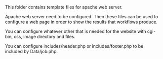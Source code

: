 This folder contains template files for apache web server.

Apache web server need to be configured. Then these files can be used to configure 
a web page in order to show the results that workflows produce.

You can configure whatever other that is needed for the website with cgi-bin, css,
image directory and files.

You can configure includes/header.php or includes/footer.php to be included by
Data/job.php.

